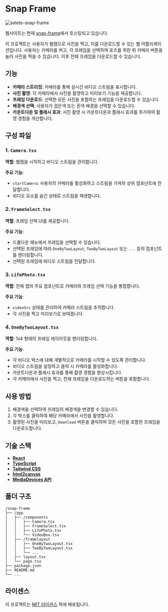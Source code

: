 # Snap Frame

![selete-snap-frame](https://i.imgur.com/Pszkoy2.png)

웹사이트는 현재 [snap-frame](https://snap-frame.vercel.app)에서 호스팅되고 있습니다.

이 프로젝트는 사용자가 웹캠으로 사진을 찍고, 이를 다운로드할 수 있는 웹 어플리케이션입니다. 사용자는 카메라를 켜고, 각 프레임을 선택하여 포즈를 취한 뒤 카메라 버튼을 눌러 사진을 찍을 수 있습니다. 이후 전체 프레임을 다운로드할 수 있습니다.

## 기능

- **카메라 스트리밍**: 카메라를 통해 실시간 비디오 스트림을 표시합니다.
- **사진 촬영**: 각 카메라에서 사진을 촬영하고 미리보기 기능을 제공합니다.
- **프레임 다운로드**: 선택한 모든 사진을 포함하는 프레임을 다운로드할 수 있습니다.
- **배경색 선택**: 사용자가 검은색 또는 흰색 배경을 선택할 수 있습니다.
- **카운트다운 및 플래시 효과**: 사진 촬영 시 카운트다운과 플래시 효과를 추가하여 촬영 경험을 개선합니다.

## 구성 파일

### 1. `Camera.tsx`
**역할**: 웹캠을 시작하고 비디오 스트림을 관리합니다.

**주요 기능**:
- `startCamera`: 사용자의 카메라를 활성화하고 스트림을 가져와 상위 컴포넌트에 전달합니다.
- 비디오 요소를 숨긴 상태로 스트림을 재생합니다.

### 2. `FrameSelect.tsx`
**역할**: 프레임 선택 UI를 제공합니다.

**주요 기능**:
- 드롭다운 메뉴에서 프레임을 선택할 수 있습니다.
- 선택된 프레임에 따라 `OneByTwoLayout`, `TwoByTwoLayout` 또는 `...` 등의 컴포넌트를 렌더링합니다.
- 선택된 프레임에 비디오 스트림을 전달합니다.

### 3. `LifePhoto.tsx`
**역할**: 전체 앱의 주요 컴포넌트로 카메라와 프레임 선택 기능을 통합합니다.

**주요 기능**:
- `videoSrc` 상태를 관리하여 카메라 스트림을 추적합니다.
- 각 사진을 찍고 미리보기로 보여줍니다.

### 4. `OneByTwoLayout.tsx`
**역할**: 1x4 형태의 프레임 레이아웃을 렌더링합니다.

**주요 기능**:
- 각 비디오 박스에 대해 개별적으로 카메라를 시작할 수 있도록 관리합니다.
- 비디오 스트림을 설정하고 클릭 시 카메라를 활성화합니다.
- 카운트다운과 플래시 효과를 통해 촬영 경험을 향상시킵니다.
- 각 카메라에서 사진을 찍고, 전체 프레임을 다운로드하는 버튼을 포함합니다.

## 사용 방법
1. 배경색을 선택하여 프레임의 배경색을 변경할 수 있습니다.
2. 각 박스를 클릭하여 해당 카메라에서 사진을 촬영합니다.
3. 촬영된 사진을 미리보고, `Download` 버튼을 클릭하여 모든 사진을 포함한 프레임을 다운로드합니다.

## 기술 스택
- [**React**](https://react.dev/)
- [**TypeScript**](https://www.typescriptlang.org/)
- [**Tailwind CSS**](https://tailwindcss.com/)
- [**html2canvas**](https://html2canvas.hertzen.com/)
- [**MediaDevices API**](https://developer.mozilla.org/en-US/docs/Web/API/MediaDevices)

## 폴더 구조
```
/snap-frame
├── /app
│   ├── /components
│   │   ├── Camera.tsx
│   │   ├── FrameSelect.tsx
│   │   ├── LifePhoto.tsx
│   │   └── VideoBox.tsx
│   ├── /framelayout
│   │   ├── OneByTwoLayout.tsx
│   │   ├── TwoByTwoLayout.tsx
│   │   └── ...
│   ├── layout.tsx
│   └── page.tsx
├── package.json
├── README.md
└── ...
```

## 라이센스
이 프로젝트는 [MIT 라이센스](https://mit-license.org/) 하에 배포됩니다.
